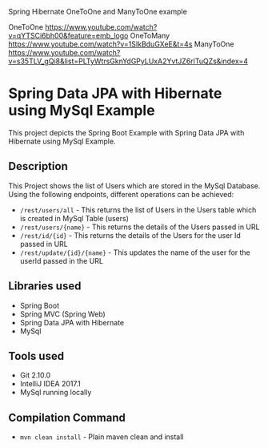 Spring Hibernate OneToOne and ManyToOne example

OneToOne
https://www.youtube.com/watch?v=qYTSCi6bh00&feature=emb_logo
OneToMany
https://www.youtube.com/watch?v=1SIkBduGXeE&t=4s
ManyToOne
https://www.youtube.com/watch?v=s35TLV_gQi8&list=PLTyWtrsGknYdGPyLUxA2YvtJZ6rlTuQZs&index=4

# Spring Data JPA with Hibernate using MySql Example
This project depicts the Spring Boot Example with Spring Data JPA with Hibernate using MySql Example.

## Description
This Project shows the list of Users which are stored in the MySql Database. Using the following endpoints, different operations can be achieved:
- `/rest/users/all` - This returns the list of Users in the Users table which is created in MySql Table (users)
- `/rest/users/{name}` - This returns the details of the Users passed in URL
- `/rest/id/{id}` - This returns the details of the Users for the user Id passed in URL
- `/rest/update/{id}/{name}` - This updates the name of the user for the userId passed in the URL

## Libraries used
- Spring Boot
- Spring MVC (Spring Web)
- Spring Data JPA with Hibernate
- MySql

## Tools used
- Git 2.10.0
- IntelliJ IDEA 2017.1
- MySql running locally

## Compilation Command
- `mvn clean install` - Plain maven clean and install

